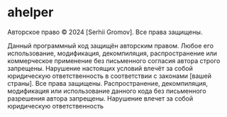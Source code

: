 # ahelper
Авторское право © 2024 [Serhii Gromov]. Все права защищены.

Данный программный код защищён авторским правом. Любое его использование, модификация, декомпиляция, распространение или коммерческое применение без письменного согласия автора строго запрещены. Нарушение настоящих условий влечёт за собой юридическую ответственность в соответствии с законами [вашей страны].
Все права защищены. Распространение, декомпиляция, модификация или использование данного кода без письменного разрешения автора запрещены. Нарушение влечет за собой юридическую ответственность
